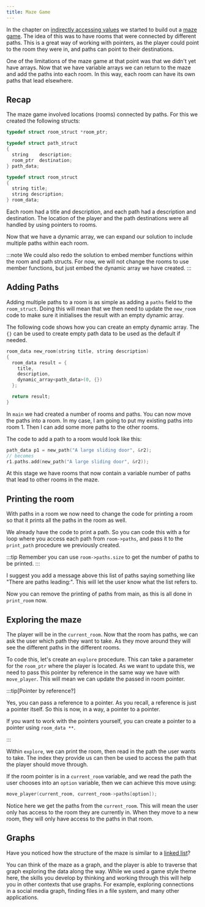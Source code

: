 ```yaml
---
title: Maze Game
---
```


In the chapter on [indirectly accessing values](../../../4-indirect-access/0-overview) we started to build out a [maze game](../../../4-indirect-access/2-put-together/02-maze). The idea of this was to have rooms that were connected by different paths. This is a great way of working with pointers, as the player could point to the room they were in, and paths can point to their destinations.

One of the limitations of the maze game at that point was that we didn't yet have arrays. Now that we have variable arrays we can return to the maze and add the paths into each room. In this way, each room can have its own paths that lead elsewhere.

## Recap

The maze game involved locations (rooms) connected by paths. For this we created the following structs:

```cpp
typedef struct room_struct *room_ptr;

typedef struct path_struct
{
  string    description;
  room_ptr  destination;
} path_data;

typedef struct room_struct
{
  string title;
  string description;
} room_data;
```

Each room had a title and description, and each path had a description and destination. The location of the player and the path destinations were all handled by using pointers to rooms.

Now that we have a dynamic array, we can expand our solution to include multiple paths within each room.

:::note
We could also redo the solution to embed member functions within the room and path structs. For now, we will not change the rooms to use member functions, but just embed the dynamic array we have created.
:::

## Adding Paths

Adding multiple paths to a room is as simple as adding a `paths` field to the `room_struct`. Doing this will mean that we then need to update the `new_room` code to make sure it initialises the result with an empty dynamic array.

The following code shows how you can create an empty dynamic array. The `{}` can be used to create empty path data to be used as the default if needed.

```cpp
room_data new_room(string title, string description)
{
  room_data result = { 
    title,
    description,
    dynamic_array<path_data>(0, {})
  };

  return result;
}
```

In `main` we had created a number of rooms and paths. You can now move the paths into a room. In my case, I am going to put my existing paths into room 1. Then I can add some more paths to the other rooms.

The code to add a path to a room would look like this:

```cpp
path_data p1 = new_path("A large sliding door", &r2);
// becomes
r1.paths.add(new_path("A large sliding door", &r2));
```

At this stage we have rooms that now contain a variable number of paths that lead to other rooms in the maze.

## Printing the room

With paths in a room we now need to change the code for printing a room so that it prints all the paths in the room as well.

We already have the code to print a path. So you can code this with a for loop where you access each path from `room->paths`, and pass it to the `print_path` procedure we previously created.

:::tip
Remember you can use `room->paths.size` to get the number of paths to be printed.
:::

I suggest you add a message above this list of paths saying something like "There are paths leading:". This will let the user know what the list refers to.

Now you can remove the printing of paths from main, as this is all done in `print_room` now.

## Exploring the maze

The player will be in the `current_room`. Now that the room has paths, we can ask the user which path they want to take. As they move around they will see the different paths in the different rooms.

To code this, let's create an `explore` procedure. This can take a parameter for the `room_ptr` where the player is located. As we want to update this, we need to pass this pointer by reference in the same way we have with `move_player`. This will mean we can update the passed in room pointer.

:::tip[Pointer by reference?]

Yes, you can pass a reference to a pointer. As you recall, a reference is just a pointer itself. So this is now, in a way, a pointer to a pointer.

If you want to work with the pointers yourself, you can create a pointer to a pointer using `room_data **`.

:::

Within `explore`, we can print the room, then read in the path the user wants to take. The index they provide us can then be used to access the path that the player should move through.

If the room pointer is in a `current_room` variable, and we read the path the user chooses into an `option` variable, then we can achieve this move using:

```cpp
move_player(current_room, current_room->paths[option]);
```

Notice here we get the paths from the `current_room`. This will mean the user only has access to the room they are currently in. When they move to a new room, they will only have access to the paths in that room.

## Graphs

Have you noticed how the structure of the maze is similar to a [linked list](../../../6-deep-dive-memory/2-put-together/03-0-linked-list)?

You can think of the maze as a graph, and the player is able to traverse that graph exploring the data along the way. While we used a game style theme here, the skills you develop by thinking and working through this will help you in other contexts that use graphs. For example, exploring connections in a social media graph, finding files in a file system, and many other applications.
